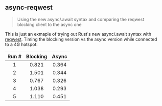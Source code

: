 ## async-reqwest
> Using the new async/.await syntax and comparing the reqwest blocking client to the async one


This is just an exmaple of trying out Rust's new async/.await syntax with [reqwest](https://docs.rs/reqwest/0.10.0-alpha.1/reqwest/).
Timing the blocking version vs the async version while connected to a 4G hotspot:

|Run #|Blocking|Async|
|:-----:|:--------:|:-----:|
|1|0.821|0.364|
|2|1.501|0.344|
|3|0.767|0.326|
|4|1.038|0.293|
|5|1.110|0.451|
